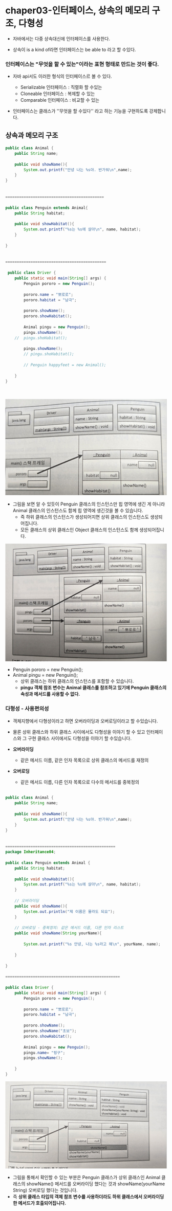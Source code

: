 # chaper03-인터페이스, 상속의 메모리 구조, 다형성

- 자바에서는 다중 상속대신에 인터페이스를 사용한다.

- 상속이 is a kind of라면 인터페이스는 be able to 라고 할 수있다.



### 인터페이스는 "무엇을 할 수 있는"이라는 표현 형태로 만드는 것이 좋다.

- 자바 api서도 이러한 형식의 인터페이스르 볼 수 있다.
  - Serializable 인터페이스 : 직렬화 할 수있는
  - Cloneable 인터페이스 : 복제할 수 있는
  - Comparable 인터페이스 : 비교할 수 있는

- 인터페이스는 클래스가 ''무엇을 할 수있다'' 라고 하는 기능을 구현하도록 강제합니다.



## 상속과 메모리 구조

```  java
public class Animal {
	public String name;

	public void showName(){
		System.out.printf("안녕 나는 %s야. 반가워\n",name);
	}
}


===========================================
    
public class Penguin extends Animal{
	public String habitat;

	public void showHabitat(){
		System.out.printf("%s는 %s에 살아\n", name, habitat);
	}

}    
    

============================================
    
 public class Driver {
	public static void main(String[] args) {
		Penguin pororo = new Penguin();

		pororo.name = "뽀로로";
		pororo.habitat = "남극";

		pororo.showName();
		pororo.showHabitat();

		Animal pingu = new Penguin();
		pingu.showName();
	// 	pingu.shoHabitat();

		pingu.showName();
		// pingu.shoHabitat();

		// Penguin happyfeet = new Animal();

	}
}
    
    

```

![image-20241225183118241](https://raw.githubusercontent.com/CUCU7103/save-image-repo/main/image/image-20241225183118241.png)

- 그림을 보면 알 수 있듯이 Penguin 클래스의 인스턴스만 힙 영역에 생긴 게 아니라 Animal 클래스의 인스턴스도 함께 힙 영역에 생긴것을 볼 수 있습니다.
  - 즉 하위 클래스의 인스턴스가 생성되어지면 상위 클래스의 인스턴스도 생성되어집니다.
  - 모든 클래스의 상위 클래스인 Object 클래스의 인스턴스도 함께 생성되어집니다.

![image-20241225183654645](https://raw.githubusercontent.com/CUCU7103/save-image-repo/main/image/image-20241225183654645.png)

- Penguin pororo = new Penguin();
- Animal pingu = new Penguin();
  - 상위 클래스는 하위 클래스의 인스턴스를 포함할 수 있습니다.
  - **pingu 객체 참조 변수는 Animal 클래스를 참조하고 있기에 Penguin 클래스의 속성과 메서드를 사용할 수 없다.**



### 다형성 - 사용편의성

- 객체지향에서 다형성이라고 하면 오버라이딩과 오버로딩이라고 할 수있습니다.
- 물론 상위 클래스와 하위 클래스 사이에서도 다형성을 이야기 할 수 있고 인터페이스와 그 구현 클래스 사이에서도 다형성을 이야기 할 수있습니다.



- **오버라이딩**
  - 같은 메서드 이름, 같은 인자 목록으로 상위 클래스의 메서드를 재정의
- **오버로딩**
  - 같은 메서드 이름, 다른 인자 목록으로 다수의 메서드를 중복정의



```JAVA

public class Animal {
	public String name;

	public void showName(){
		System.out.printf("안녕 나는 %s야. 반가워\n",name);
	}
}


================================================
package Inheritance04;

public class Penguin extends Animal {
	public String habitat;

	public void showHabitat(){
		System.out.printf("%s는 %s에 살아\n", name, habitat);
	}

	// 오버라이딩
	public void showName(){
		System.out.println("제 이름은 몰라도 되요");
	}

	// 오버로딩 - 중복정의: 같은 메서드 이름, 다른 인자 리스트
	public void showName(String yourName){

		System.out.printf("%s 안녕, 나는 %s라고 해\n", yourName, name);

	}

}

==================================================

public class Driver {
	public static void main(String[] args) {
		Penguin pororo = new Penguin();

		pororo.name = "뽀로로";
		pororo.habitat = "남극";

		pororo.showName();
		pororo.showName("초보");
		pororo.showHabitat();

		Animal pingu = new Penguin();
		pingu.name= "핑구";
		pingu.showName();

	}
}
```



![image-20241225191129595](https://raw.githubusercontent.com/CUCU7103/save-image-repo/main/image/image-20241225191129595.png)

- 그림을 통해서 확인할 수 있는 부분은 Penguin 클래스가 상위 클래스인 Animal 클래스의 showName() 메서드를 오버라이딩 했다는 것과 showName(yourName String) 오버로딩 했다는 것입니다.
- 즉 **상위 클래스 타입의 객체 참조 변수를 사용하더라도 하위 클래스에서 오버라이딩 한 메서드가 호출되어집니다.**



